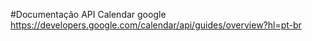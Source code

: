 #Documentação API Calendar google
https://developers.google.com/calendar/api/guides/overview?hl=pt-br